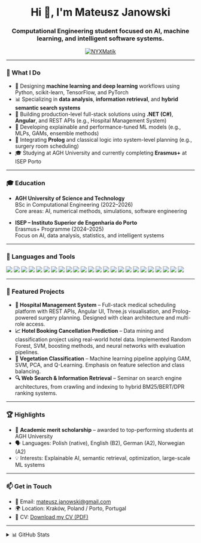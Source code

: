 <h1 align="center">Hi 👋, I'm Mateusz Janowski</h1>
<h3 align="center">Computational Engineering student focused on AI, machine learning, and intelligent software systems.</h3>

<p align="center">
  <a href="https://github.com/NYXMatik" target="_blank">
    <img src="https://komarev.com/ghpvc/?username=NYXMatik&label=Profile%20views&color=0e75b6&style=flat" alt="NYXMatik" />
  </a>
</p>

---

### 🧠 What I Do

- 🧪 Designing **machine learning and deep learning** workflows using Python, scikit-learn, TensorFlow, and PyTorch
- 📊 Specializing in **data analysis**, **information retrieval**, and **hybrid semantic search systems**
- 🏥 Building production-level full-stack solutions using **.NET (C#)**, **Angular**, and REST APIs (e.g., Hospital Management System)
- 🤖 Developing explainable and performance-tuned ML models (e.g., MLPs, GAMs, ensemble methods)
- 🧠 Integrating **Prolog** and classical logic into system-level planning (e.g., surgery room scheduling)
- 🎓 Studying at AGH University and currently completing **Erasmus+** at ISEP Porto

---

### 🎓 Education

- **AGH University of Science and Technology**  
  BSc in Computational Engineering (2022–2026)  
  Core areas: AI, numerical methods, simulations, software engineering

- **ISEP – Instituto Superior de Engenharia do Porto**  
  Erasmus+ Programme (2024–2025)  
  Focus on AI, data analysis, statistics, and intelligent systems

---

### 🚀 Languages and Tools

<p align="left">
  <img src="https://img.shields.io/badge/Python-3776AB?style=flat&logo=python&logoColor=white" />
  <img src="https://img.shields.io/badge/C-00599C?style=flat&logo=c&logoColor=white" />
  <img src="https://img.shields.io/badge/C++-00599C?style=flat&logo=cplusplus&logoColor=white" />
  <img src="https://img.shields.io/badge/C%23-239120?style=flat&logo=c-sharp&logoColor=white" />
  <img src="https://img.shields.io/badge/Java-007396?style=flat&logo=java&logoColor=white" />
  <img src="https://img.shields.io/badge/JavaScript-F7DF1E?style=flat&logo=javascript&logoColor=black" />
  <img src="https://img.shields.io/badge/TypeScript-3178C6?style=flat&logo=typescript&logoColor=white" />
  <img src="https://img.shields.io/badge/HTML5-E34F26?style=flat&logo=html5&logoColor=white" />
  <img src="https://img.shields.io/badge/CSS3-1572B6?style=flat&logo=css3&logoColor=white" />
  <img src="https://img.shields.io/badge/R-276DC3?style=flat&logo=r&logoColor=white" />
  <img src="https://img.shields.io/badge/Assembly-6E4C13?style=flat" />
  <img src="https://img.shields.io/badge/SQL-003B57?style=flat&logo=sqlite&logoColor=white" />
  <img src="https://img.shields.io/badge/PROLOG-004080?style=flat" />
  <img src="https://img.shields.io/badge/LaTeX-008080?style=flat&logo=latex&logoColor=white" />
  <img src="https://img.shields.io/badge/.NET-512BD4?style=flat&logo=dotnet&logoColor=white" />
  <img src="https://img.shields.io/badge/Angular-DD0031?style=flat&logo=angular&logoColor=white" />
  <img src="https://img.shields.io/badge/Jupyter-F37626?style=flat&logo=jupyter&logoColor=white" />
  <img src="https://img.shields.io/badge/TensorFlow-FF6F00?style=flat&logo=tensorflow&logoColor=white" />
  <img src="https://img.shields.io/badge/Keras-D00000?style=flat&logo=keras&logoColor=white" />
  <img src="https://img.shields.io/badge/PyTorch-EE4C2C?style=flat&logo=pytorch&logoColor=white" />
  <img src="https://img.shields.io/badge/Scikit--learn-F7931E?style=flat&logo=scikit-learn&logoColor=white" />
  <img src="https://img.shields.io/badge/Three.js-000000?style=flat&logo=three.js&logoColor=white" />
  <img src="https://img.shields.io/badge/Git-F05032?style=flat&logo=git&logoColor=white" />
  <img src="https://img.shields.io/badge/Visual%20Studio-5C2D91?style=flat&logo=visual-studio&logoColor=white" />
</p>

---

### 📌 Featured Projects

- **🧠 Hospital Management System** – Full-stack medical scheduling platform with REST APIs, Angular UI, Three.js visualisation, and Prolog-powered surgery planning. Designed with clean architecture and multi-role access.
- **📈 Hotel Booking Cancellation Prediction** – Data mining and classification project using real-world hotel data. Implemented Random Forest, SVM, boosting methods, and neural networks with evaluation pipelines.
- **🌱 Vegetation Classification** – Machine learning pipeline applying GAM, SVM, PCA, and Q-Learning. Emphasis on feature selection and class balancing.
- **🔍 Web Search & Information Retrieval** – Seminar on search engine architectures, from crawling and indexing to hybrid BM25/BERT/DPR ranking systems.

---

### 🏆 Highlights

- 🥇 **Academic merit scholarship** – awarded to top-performing students at AGH University
- 🗣️ Languages: Polish (native), English (B2), German (A2), Norwegian (A2)
- 💡 Interests: Explainable AI, semantic retrieval, optimization, large-scale ML systems

---

### 📫 Get in Touch

- 📧 Email: mateusz.janowski@gmail.com
- 🌍 Location: Kraków, Poland / Porto, Portugal
- 🧠 CV: [Download my CV (PDF)](./CV_Mateusz_Janowski_eng.pdf)

---

<details>
  <summary>📊 GitHub Stats</summary>
  <p align="center">
    <img src="https://github-readme-stats.vercel.app/api?username=NYXMatik&show_icons=true&theme=tokyonight" alt="Mateusz's GitHub stats" />
    <br/>
    <img src="https://github-readme-stats.vercel.app/api/top-langs/?username=NYXMatik&layout=compact&theme=tokyonight" />
  </p>
</details>
